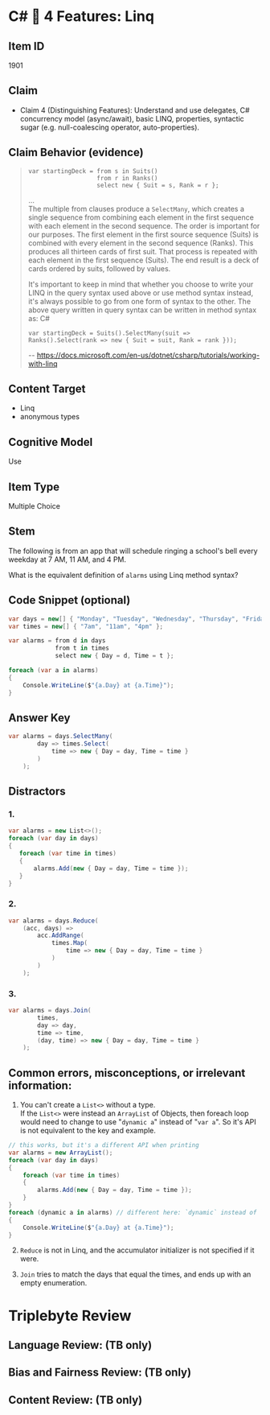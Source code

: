 # C# 🎵 4 Features: Linq

## Item ID
1901

## Claim
-   Claim 4 (Distinguishing Features): Understand and use delegates, C# concurrency model (async/await), basic LINQ, properties, syntactic sugar (e.g. null-coalescing operator, auto-properties).


## Claim Behavior (evidence)
>     var startingDeck = from s in Suits()
>                        from r in Ranks()
>                        select new { Suit = s, Rank = r };
> ...  
> The multiple from clauses produce a `SelectMany`, which creates a single sequence from combining each element in the first sequence with each element in the second sequence. The order is important for our purposes. The first element in the first source sequence (Suits) is combined with every element in the second sequence (Ranks). This produces all thirteen cards of first suit. That process is repeated with each element in the first sequence (Suits). The end result is a deck of cards ordered by suits, followed by values.
> 
> It's important to keep in mind that whether you choose to write your LINQ in the query syntax used above or use method syntax instead, it's always possible to go from one form of syntax to the other. The above query written in query syntax can be written in method syntax as:
C#
>
>     var startingDeck = Suits().SelectMany(suit => Ranks().Select(rank => new { Suit = suit, Rank = rank }));
>
> -- https://docs.microsoft.com/en-us/dotnet/csharp/tutorials/working-with-linq


## Content Target
* Linq
* anonymous types


## Cognitive Model
Use


## Item Type
Multiple Choice


## Stem
The following is from an app that will schedule ringing a school's bell every weekday at 7 AM, 11 AM, and 4 PM.

What is the equivalent definition of `alarms` using Linq method syntax?


## Code Snippet (optional)
```csharp
var days = new[] { "Monday", "Tuesday", "Wednesday", "Thursday", "Friday" };
var times = new[] { "7am", "11am", "4pm" };

var alarms = from d in days
             from t in times
             select new { Day = d, Time = t };

foreach (var a in alarms)
{
    Console.WriteLine($"{a.Day} at {a.Time}");
}
```


## Answer Key
```csharp
var alarms = days.SelectMany(
        day => times.Select(
            time => new { Day = day, Time = time }
        )
    );
```


## Distractors
### 1.
```csharp
var alarms = new List<>();
foreach (var day in days)
{
   foreach (var time in times)
   {
       alarms.Add(new { Day = day, Time = time });
   }
}
```


### 2.
```csharp
var alarms = days.Reduce(
    (acc, days) =>
        acc.AddRange(
            times.Map(
                time => new { Day = day, Time = time }
            )
        )
    );
```


### 3.
```csharp
var alarms = days.Join(
        times,
        day => day,
        time => time,
        (day, time) => new { Day = day, Time = time }
    );
```


## Common errors, misconceptions, or irrelevant information:
1. You can't create a `List<>` without a type.  
   If the `List<>` were instead an `ArrayList` of Objects, then foreach loop would need to change to use "`dynamic a`" instead of "`var a`".  So it's API is not equivalent to the key and example.
```csharp
// this works, but it's a different API when printing
var alarms = new ArrayList();
foreach (var day in days)
{
    foreach (var time in times)
    {
        alarms.Add(new { Day = day, Time = time });
    }
}
foreach (dynamic a in alarms) // different here: `dynamic` instead of `var`
{
    Console.WriteLine($"{a.Day} at {a.Time}");
}
```


2. `Reduce` is not in Linq, and the accumulator initializer is not specified if it were.


3. `Join` tries to match the days that equal the times, and ends up with an empty enumeration.


# Triplebyte Review


## Language Review: (TB only)


## Bias and Fairness Review: (TB only)


## Content Review: (TB only)
